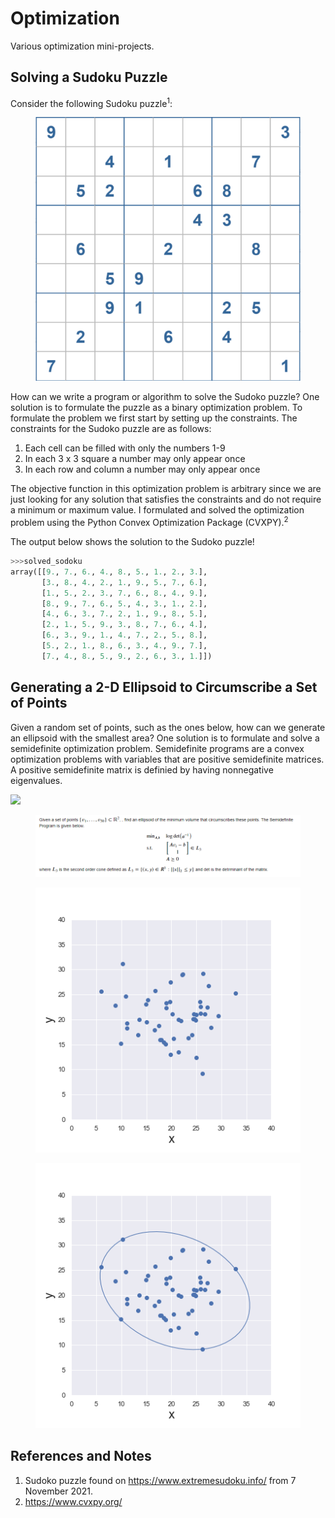 # Optimization
Various optimization mini-projects.


## Solving a Sudoku Puzzle

Consider the following Sudoku puzzle<sup>1</sup>:

 <p align="center">
  </p>
<figure>
  <p align="center">
    <img src="https://github.com/bwalzer4/Optimization/blob/main/Visuals/Sudoku_1.png?raw=True" />
  </p>
</figure>

How can we write a program or algorithm to solve the Sudoko puzzle? One solution is to formulate the puzzle as a binary optimization problem. To formulate the problem we first start by setting up the constraints. The constraints for the Sudoko puzzle are as follows:

1. Each cell can be filled with only the numbers 1-9
2. In each 3 x 3 square a number may only appear once
3. In each row and column a number may only appear once

The objective function in this optimization problem is arbitrary since we are just looking for any solution that satisfies the constraints and do not require a minimum or maximum value. I formulated and solved the optimization problem using the Python Convex Optimization Package (CVXPY).<sup>2</sup>

The output below shows the solution to the Sudoko puzzle!

```python
>>>solved_sodoku
array([[9., 7., 6., 4., 8., 5., 1., 2., 3.],
       [3., 8., 4., 2., 1., 9., 5., 7., 6.],
       [1., 5., 2., 3., 7., 6., 8., 4., 9.],
       [8., 9., 7., 6., 5., 4., 3., 1., 2.],
       [4., 6., 3., 7., 2., 1., 9., 8., 5.],
       [2., 1., 5., 9., 3., 8., 7., 6., 4.],
       [6., 3., 9., 1., 4., 7., 2., 5., 8.],
       [5., 2., 1., 8., 6., 3., 4., 9., 7.],
       [7., 4., 8., 5., 9., 2., 6., 3., 1.]])
```

## Generating a 2-D Ellipsoid to Circumscribe a Set of Points

Given a random set of points, such as the ones below, how can we generate an ellipsoid with the smallest area? One solution is to formulate and solve a semidefinite optimization problem. Semidefinite programs are a convex optimization problems with variables that are positive semidefinite matrices. A positive semidefinite matrix is definied by having nonnegative eigenvalues. 

<img src="https://render.githubusercontent.com/render/math?math=\large \frac{x^2}{A^2}+\frac{y^2}{B^2} + \frac{z^2}{C^2} = 1">

 <p align="center">
  </p>
<figure>
  <p align="center">
    <img src="https://github.com/bwalzer4/Optimization/blob/main/Visuals/SDP_program.PNG?raw=True" />
  </p>
</figure>


 <p align="center">
  </p>
<figure>
  <p align="center">
    <img src="https://github.com/bwalzer4/Optimization/blob/main/Visuals/random_points.png?raw=True" />
  </p>
</figure>

 <p align="center">
  </p>
<figure>
  <p align="center">
    <img src="https://github.com/bwalzer4/Optimization/blob/main/Visuals/ellipsoid.png?raw=True" />
  </p>
</figure>

## References and Notes
1. Sudoko puzzle found on https://www.extremesudoku.info/ from 7 November 2021.
2. https://www.cvxpy.org/
